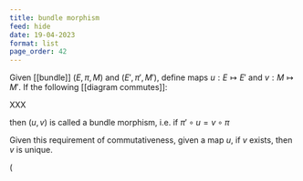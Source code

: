 ```yaml
---
title: bundle morphism
feed: hide
date: 19-04-2023
format: list
page_order: 42
---
```



Given [[bundle]] $(E, \pi, M)$ and $(E', \pi', M')$, define maps $u:E\mapsto E'$ and $v:M\mapsto M'$. If the following [[diagram commutes]]:

XXX

then $(u,v)$ is called a bundle morphism, i.e. if $\pi' \circ u = v\circ\pi$

Given this requirement of commutativeness, given a map $u$, if $v$ exists, then $v$ is unique.

\(